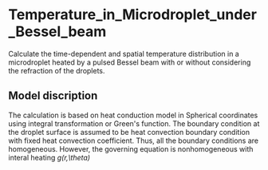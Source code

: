 # Temperature_in_Microdroplet_under_Bessel_beam
Calculate the time-dependent and spatial temperature distribution in a microdroplet heated by a pulsed Bessel beam with or without considering the refraction of the droplets.
## Model discription
The calculation is based on heat conduction model in Spherical coordinates using integral transformation or Green's function. The boundary condition at the droplet surface is assumed to be heat convection boundary condition with fixed heat convection coefficient. Thus, all the boundary conditions are homogeneous. However, the governing equation is nonhomogeneous with interal heating *g(r,\theta)*
